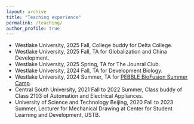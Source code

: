 ```yaml
---
layout: archive
title: "Teaching experience"
permalink: /teaching/
author_profile: true
---
```

  + Westlake University, 2025 Fall, College buddy for Delta College.
  + Westlake University, 2025 Fall, TA for Globalization and China Development.
  + Westlake University, 2025 Spring, TA for The Jounral Club.
  + Westlake University, 2024 Fall, TA for Development Biology.
  + Westlake University, 2024 Summer, TA for [PEBBLE BioFusion Summer Camp](https://cis.westlake.edu.cn/en/info/1033/1052.htm).
  + Central South University, 2021 Fall to 2022 Summer, Class buddy of Class 2103 of Automation and Electrical Appliances.
  + University of Science and Technology Beijing, 2020 Fall to 2023 Summer, Lecturer for Mechanical Drawing at Center for Student Learning and Development, USTB.